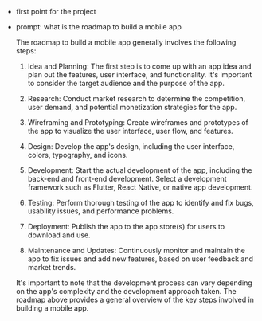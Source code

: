 -  first point for the project
-  prompt: what is the roadmap to build a mobile app

	The roadmap to build a mobile app generally involves the following steps:
	
	1.  Idea and Planning: The first step is to come up with an app idea and plan out the features, user interface, and functionality. It's important to consider the target audience and the purpose of the app.
	    
	2.  Research: Conduct market research to determine the competition, user demand, and potential monetization strategies for the app.
	    
	3.  Wireframing and Prototyping: Create wireframes and prototypes of the app to visualize the user interface, user flow, and features.
	    
	4.  Design: Develop the app's design, including the user interface, colors, typography, and icons.
	    
	5.  Development: Start the actual development of the app, including the back-end and front-end development. Select a development framework such as Flutter, React Native, or native app development.
	    
	6.  Testing: Perform thorough testing of the app to identify and fix bugs, usability issues, and performance problems.
	    
	7.  Deployment: Publish the app to the app store(s) for users to download and use.
	    
	8.  Maintenance and Updates: Continuously monitor and maintain the app to fix issues and add new features, based on user feedback and market trends.
	    
	
	It's important to note that the development process can vary depending on the app's complexity and the development approach taken. The roadmap above provides a general overview of the key steps involved in building a mobile app.